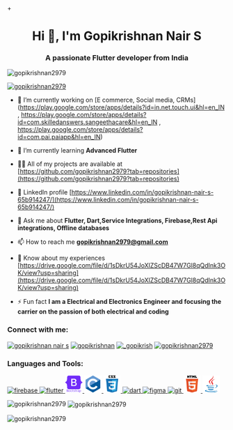 +<h1 align="center">Hi 👋, I'm Gopikrishnan Nair S</h1>
<h3 align="center">A passionate Flutter developer from India</h3>

<p align="left"> <img src="https://komarev.com/ghpvc/?username=gopikrishnan2979&label=Profile%20views&color=0e75b6&style=flat" alt="gopikrishnan2979" /> </p>

<p align="left"> <a href="https://github.com/ryo-ma/github-profile-trophy"><img src="https://github-profile-trophy.vercel.app/?username=gopikrishnan2979" alt="gopikrishnan2979" /></a> </p>

- 🔭 I’m currently working on [E commerce, Social media, CRMs](https://play.google.com/store/apps/details?id=in.net.touch.ui&hl=en_IN , https://play.google.com/store/apps/details?id=com.skilledanswers.sangeethacare&hl=en_IN , https://play.google.com/store/apps/details?id=com.pai.paiapp&hl=en_IN)

- 🌱 I’m currently learning **Advanced Flutter**

- 👨‍💻 All of my projects are available at [https://github.com/gopikrishnan2979?tab=repositories](https://github.com/gopikrishnan2979?tab=repositories)

- 📝 LinkedIn profile [https://www.linkedin.com/in/gopikrishnan-nair-s-65b914247/](https://www.linkedin.com/in/gopikrishnan-nair-s-65b914247/)

- 💬 Ask me about **Flutter, Dart,Service Integrations, Firebase,Rest Api integrations, Offline databases**

- 📫 How to reach me **gopikrishnan2979@gmail.com**

- 📄 Know about my experiences [https://drive.google.com/file/d/1sDkrU54JoXlZScDB47W7Gl8qQdInk3OK/view?usp=sharing](https://drive.google.com/file/d/1sDkrU54JoXlZScDB47W7Gl8qQdInk3OK/view?usp=sharing)

- ⚡ Fun fact **I am a Electrical and Electronics Engineer and focusing the carrier on the passion of both electrical and coding**

<h3 align="left">Connect with me:</h3>
<p align="left">
<a href="https://linkedin.com/in/gopikrishnan nair s" target="blank"><img align="center" src="https://raw.githubusercontent.com/rahuldkjain/github-profile-readme-generator/master/src/images/icons/Social/linked-in-alt.svg" alt="gopikrishnan nair s" height="30" width="40" /></a>
<a href="https://stackoverflow.com/users/gopikrishnan" target="blank"><img align="center" src="https://raw.githubusercontent.com/rahuldkjain/github-profile-readme-generator/master/src/images/icons/Social/stack-overflow.svg" alt="gopikrishnan" height="30" width="40" /></a>
<a href="https://instagram.com/_gopikrish" target="blank"><img align="center" src="https://raw.githubusercontent.com/rahuldkjain/github-profile-readme-generator/master/src/images/icons/Social/instagram.svg" alt="_gopikrish" height="30" width="40" /></a>
<a href="https://www.leetcode.com/gopikrishnan2979" target="blank"><img align="center" src="https://raw.githubusercontent.com/rahuldkjain/github-profile-readme-generator/master/src/images/icons/Social/leet-code.svg" alt="gopikrishnan2979" height="30" width="40" /></a>
</p>

<h3 align="left">Languages and Tools:</h3>
<p align="left"> <a href="https://firebase.google.com/" target="_blank" rel="noreferrer"> <img src="https://www.vectorlogo.zone/logos/firebase/firebase-icon.svg" alt="firebase" width="40" height="40"/> </a> <a href="https://flutter.dev" target="_blank" rel="noreferrer"> <img src="https://www.vectorlogo.zone/logos/flutterio/flutterio-icon.svg" alt="flutter" width="40" height="40"/> </a>  <a href="https://getbootstrap.com" target="_blank" rel="noreferrer"> <img src="https://raw.githubusercontent.com/devicons/devicon/master/icons/bootstrap/bootstrap-plain-wordmark.svg" alt="bootstrap" width="40" height="40"/> </a> <a href="https://www.cprogramming.com/" target="_blank" rel="noreferrer"> <img src="https://raw.githubusercontent.com/devicons/devicon/master/icons/c/c-original.svg" alt="c" width="40" height="40"/> </a> <a href="https://www.w3schools.com/css/" target="_blank" rel="noreferrer"> <img src="https://raw.githubusercontent.com/devicons/devicon/master/icons/css3/css3-original-wordmark.svg" alt="css3" width="40" height="40"/> </a> <a href="https://dart.dev" target="_blank" rel="noreferrer"> <img src="https://www.vectorlogo.zone/logos/dartlang/dartlang-icon.svg" alt="dart" width="40" height="40"/> </a> <a href="https://www.figma.com/" target="_blank" rel="noreferrer"> <img src="https://www.vectorlogo.zone/logos/figma/figma-icon.svg" alt="figma" width="40" height="40"/> </a><a href="https://git-scm.com/" target="_blank" rel="noreferrer"> <img src="https://www.vectorlogo.zone/logos/git-scm/git-scm-icon.svg" alt="git" width="40" height="40"/> </a> <a href="https://www.w3.org/html/" target="_blank" rel="noreferrer"> <img src="https://raw.githubusercontent.com/devicons/devicon/master/icons/html5/html5-original-wordmark.svg" alt="html5" width="40" height="40"/> </a> <a href="https://www.java.com" target="_blank" rel="noreferrer"> <img src="https://raw.githubusercontent.com/devicons/devicon/master/icons/java/java-original.svg" alt="java" width="40" height="40"/> </a> </p>

<p><img align="left" src="https://github-readme-stats.vercel.app/api/top-langs?username=gopikrishnan2979&show_icons=true&locale=en&layout=compact" alt="gopikrishnan2979" /></p>

<p>&nbsp;<img align="center" src="https://github-readme-stats.vercel.app/api?username=gopikrishnan2979&show_icons=true&locale=en" alt="gopikrishnan2979" /></p>

<p><img align="center" src="https://github-readme-streak-stats.herokuapp.com/?user=gopikrishnan2979&" alt="gopikrishnan2979" /></p>
